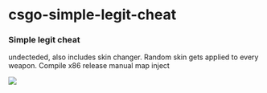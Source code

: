 # csgo-simple-legit-cheat
### Simple legit cheat

undecteded, also includes skin changer. Random skin gets applied to every weapon. Compile x86 release manual map inject 

<img src="https://i.imgur.com/Ve1ogtz.png"/>
